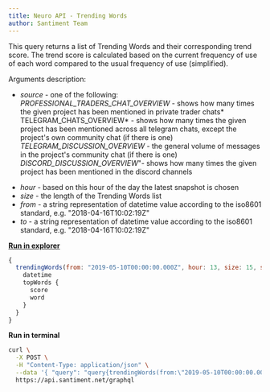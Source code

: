 ```yaml
---
title: Neuro API - Trending Words
author: Santiment Team
---
```


This query returns a list of Trending Words and their corresponding
trend score. The trend score is calculated based on the current
frequency of use of each word compared to the usual frequency of use
(simplified).

Arguments description:

-   *source* - one of the following:*\
    PROFESSIONAL\_TRADERS\_CHAT\_OVERVIEW* - shows how many times the
    given project has been mentioned in private trader chats*\
    TELEGRAM\_CHATS\_OVERVIEW* - shows how many times the given project
    has been mentioned across all telegram chats, except the project\'s
    own community chat (if there is one)*\
    TELEGRAM\_DISCUSSION\_OVERVIEW* - the general volume of messages in
    the project\'s community chat (if there is one)*\
    DISCORD\_DISCUSSION\_OVERVIEW*\"- shows how many times the given
    project has been mentioned in the discord channels

<!-- -->

-   *hour* - based on this hour of the day the latest snapshot is chosen
-   *size* - the length of the Trending Words list
-   *from* - a string representation of datetime value according to the
    iso8601 standard, e.g. \"2018-04-16T10:02:19Z\"
-   *to* - a string representation of datetime value according to the
    iso8601 standard, e.g. \"2018-04-16T10:02:19Z\"

[**Run in
explorer**](https://api.santiment.net/graphiql?query=%7B%0A%20%20trendingWords(from%3A%20%222019-05-10T00%3A00%3A00.000Z%22%2C%20hour%3A%2013%2C%20size%3A%2015%2C%20source%3A%20ALL%2C%20to%3A%20%222019-06-23T00%3A00%3A00.000Z%22)%20%7B%0A%20%20%20%20datetime%0A%20%20%20%20topWords%20%7B%0A%20%20%20%20%20%20score%0A%20%20%20%20%20%20word%0A%20%20%20%20%7D%0A%20%20%7D%0A%7D%0A&variables=)

```js
{
  trendingWords(from: "2019-05-10T00:00:00.000Z", hour: 13, size: 15, source: ALL, to: "2019-06-23T00:00:00.000Z") {
    datetime
    topWords {
      score
      word
    }
  }
}
```

**Run in terminal**

```sh
curl \
  -X POST \
  -H "Content-Type: application/json" \
  --data '{ "query": "query{trendingWords(from:\"2019-05-10T00:00:00.000Z\",hour:13,size:15,slug:\"ethereum\",to:\"2019-06-23T00:00:00.000Z\"){datetime, topWords {score,word}}}" }' \
  https://api.santiment.net/graphql
```
